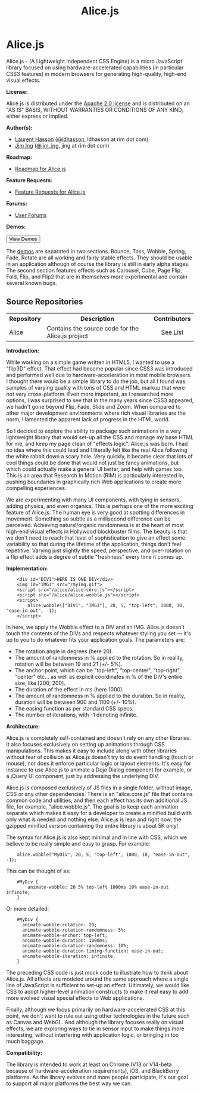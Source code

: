 ﻿---
title: Alice.js
layout: default
---

# Alice.js

Alice.js - (A Lightweight Independent CSS Engine) is a micro JavaScript library focused on using hardware-accelerated capabilities (in particular CSS3 features) in modern browsers for generating high-quality, high-end visual effects.

**License:**

Alice.js is distributed under the [Apache 2.0 license](http://www.apache.org/licenses/LICENSE-2.0.html) and is distributed on an "AS IS" BASIS, WITHOUT WARRANTIES OR CONDITIONS OF ANY KIND, either express or implied.



**Author(s):**

* [Laurent Hasson](https://github.com/ldhasson) ([@ldhasson](http://twitter.com/ldhasson), ldhasson at rim dot com)
* [Jim Ing](https://github.com/psiborg) ([@jim_ing](http://twitter.com/jim_ing), jing at rim dot com)


**Roadmap:**

* [Roadmap for Alice.js](https://github.com/blackberry/Alice/issues/milestones)

**Feature Requests:**

* [Feature Requests for Alice.js](https://github.com/blackberry/Alice/issues?sort=created&labels=Request&direction=desc&state=open)

**Forums:**

* [User Forums](http://supportforums.blackberry.com/t5/Web-Development/bd-p/browser_dev)

**Demos:**

<button onclick="location.href='http://blackberry.github.com/Alice/demos.html'">View Demos</button>

The [demos](http://blackberry.github.com/Alice/demos.html) are separated in two sections. Bounce, Toss, Wobble, Spring, Fade, Rotate are all working and fairly stable effects. They should be usable in an application although of course the library is still in early alpha stages. The second section features effects such as Carousel, Cube, Page Flip, Fold, Flip, and Flip2 that are in themselves more experimental and contain several known bugs.


## Source Repositories

<table class="outlined">
  <tr>
    <th>Repository</th>
    <th>Description</th>
    <th>Contributors</th>
  </tr>
  <tr>
    <td style="white-space:nowrap;"><a href="https://github.com/blackberry/Alice" target="_blank">Alice</a></td>
    <td>Contains the source code for the Alice.js project</td>
    <td style="text-align:center"><a href="https://github.com/blackberry/Alice/contributors">See List</a></td>
  </tr>
</table>


**Introduction:**

While working on a simple game written in HTML5, I wanted to use a "flip3D" effect. That effect had become popular since CSS3 was introduced and performed well due to hardware-acceleration in most mobile browsers. I thought there would be a simple library to do the job, but all I found was samples of varying quality with tons of CSS and HTML markup that were not very cross-platform. Even more important, as I researched more options, I was surprised to see that in the many years since CSS3 appeared, we hadn't gone beyond Flip, Fade, Slide and Zoom. When compared to other major development environments where rich visual libraries are the norm, I lamented the apparent lack of progress in the HTML world.

So I decided to explore the ability to package such animations in a very lightweight library that would set-up all the CSS and manage my base HTML for me, and keep my page clean of "effects logic". Alice.js was born. I had no idea where this could lead and I literally felt like the real Alice following the white rabbit down a scary hole. Very quickly, it became clear that lots of cool things could be done that would not just be fancy animations, but which could actually make a general UI better, and help with games too. This is an area that Research In Motion (RIM) is particularly interested in, pushing boundaries in graphically rich Web applications to create more compelling experiences.

We are experimenting with many UI components, with tying in sensors, adding physics, and even organics. This is perhaps one of the more exciting feature of Alice.js. The human eye is very good at spotting differences in movement. Something so subtle as a millisecond difference can be perceived. Achieving natural/organic randomness is at the heart of most high-end visual effects in Hollywood blockbuster films. The beauty is that we don't need to reach that level of sophistication to give an effect some variability so that during the lifetime of the application, things don't feel repetitive. Varying just slightly the speed, perspective, and over-rotation on a flip effect adds a degree of subtle "freshness" every time it comes up.


**Implementation:**

        <div id="DIV1">HERE IS ONE DIV</div>
        <img id="IMG1" src="/myimg.gif">
        <script src="/alice/alice.core.js"></script>
        <script src="/alice/alice.wobble.js"></script>
        <script>
            alice.wobble(["DIV1", "IMG1"], 20, 5, "top-left", 1000, 10, "ease-in-out", -1);
        </script>

In here, we apply the Wobble effect to a DIV and an IMG. Alice.js doesn't touch the contents of the DIVs and respects whatever styling you set — it's up to you to do whatever fits your application goals. The parameters are:

- The rotation angle in degrees (here 20).
- The amount of randomness in % applied to the rotation. So in reality, rotation will be between 19 and 21 (+/- 5%).
- The anchor point, which can be "top-left", "top-center", "top-right", "center" etc... as well as explicit coordinates in % of the DIV's entire size, like [200, 200].
- The duration of the effect in ms (here 1000).
- The amount of randomness in % applied to the duration. So in reality, duration will be between 900 and 1100 (+/- 10%).
- The easing function as per standard CSS specs.
- The number of iterations, with -1 denoting infinite.

**Architecture:**

Alice.js is completely self-contained and doesn't rely on any other libraries. It also focuses exclusively on setting up animations through CSS manipulations. This makes it easy to include along with other libraries without fear of collision as Alice.js doesn't try to do event handling (touch or mouse), nor does it enforce particular logic or layout elements. It's easy for instance to use Alice.js to animate a Dojo Dialog component for example, or a jQuery UI component, just by addressing the underlying DIV.

Alice.js is composed exclusively of JS files in a single folder, without image, CSS or any other dependencies. There is an "alice.core.js" file that contains common code and utilities, and then each effect has its own additional JS file, for example, "alice.wobble.js". The goal is to keep each animation separate which makes it easy for a developer to create a minified build with only what is needed and nothing else. Alice.js is lean and right now, the gzipped minified version containing the entire library is about 5K only!

The syntax for Alice.js is also kept minimal and in line with CSS, which we believe to be really simple and easy to grasp. For example:

        alice.wobble("MyDiv", 20, 5, "top-left", 1000, 10, "ease-in-out", -1);

This can be thought of as:

        #MyDiv {
            animate-wobble: 20 5% top-left 1000ms 10% ease-in-out infinite;
        }

Or more detailed:

        #MyDiv {
          animate-wobble-rotation: 20;
          animate-wobble-rotation-ramdomness: 5%;
          animate-wobble-anchor: top-left;
          animate-wobble-duration: 1000ms;
          animate-wobble-duration-randomness: 10%;
          animate-wobble-duration-timing-function: ease-in-out;
          animate-wobble-iteration: infinite;
        }

The preceding CSS code is just mock code to illustrate how to think about Alice.js. All effects are modeled around the same approach where a single line of JavaScript is sufficient to set-up an effect. Ultimately, we would like CSS to adopt higher-level animation constructs to make it real easy to add more evolved visual special effects to Web applications.

Finally, although we focus primarily on hardware-accelerated CSS at this point, we don't want to rule out using other technologies in the future such as Canvas and WebGL. And although the library focuses really on visual effects, we are exploring ways to tie in sensor input to make things more interesting, without interfering with application logic, or bringing in too much baggage.

**Compatibility:**

The library is intended to work at least on Chrome (V13 or V14-beta because of hardware-acceleration requirements), iOS, and BlackBerry platforms. As the library evolves and more people participate, it's our goal to support all major platforms the best way we can.

